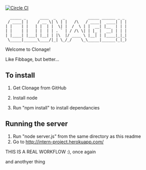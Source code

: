 [![Circle CI](https://circleci.com/gh/DavidThomasSL/intern-project/tree/master.svg?style=svg)](https://circleci.com/gh/DavidThomasSL/intern-project/tree/master)

      _____ _      ____  _   _          _____ ______ _ _ 
     / ____| |    / __ \| \ | |   /\   / ____|  ____| | |
    | |    | |   | |  | |  \| |  /  \ | |  __| |__  | | |
    | |    | |   | |  | | . ` | / /\ \| | |_ |  __| | | |
    | |____| |___| |__| | |\  |/ ____ \ |__| | |____|_|_|
     \_____|______\____/|_| \_/_/    \_\_____|______(_|_)

Welcome to Clonage!

Like Fibbage, but better...

## To install

1) Get Clonage from GitHub

2) Install node

3) Run "npm install" to install dependancies 

## Running the server

1) Run "node server.js" from the same directory as this readme
2) Go to http://intern-project.herokuapp.com/

THIS IS A REAL WORKFLOW :), once again

and anothyer thing
